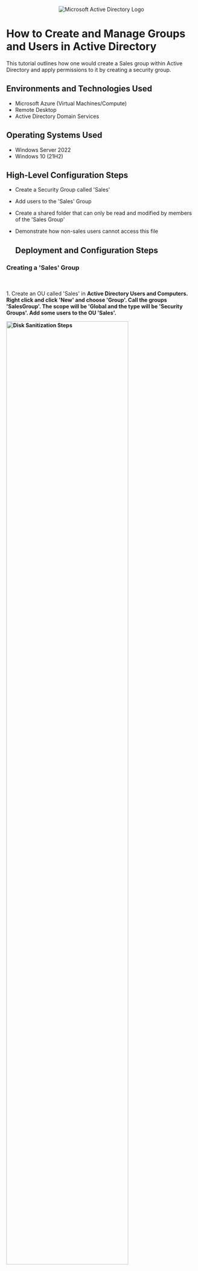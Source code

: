 <p align="center">
<img src="https://i.imgur.com/pU5A58S.png" alt="Microsoft Active Directory Logo"/>
</p>

<h1>How to Create and Manage Groups and Users in Active Directory</h1>
This tutorial outlines how one would create a Sales group within Active Directory and apply permissions to it by creating a security group.<br />




<h2>Environments and Technologies Used</h2>

- Microsoft Azure (Virtual Machines/Compute)
- Remote Desktop
- Active Directory Domain Services


<h2>Operating Systems Used </h2>

- Windows Server 2022
- Windows 10 (21H2)

<h2>High-Level Configuration Steps</h2>

- Create a Security Group called 'Sales'
- Add users to the 'Sales' Group
- Create a shared folder that can only be read and modified by members of the 'Sales Group'
- Demonstrate how non-sales users cannot access this file

  <h2>Deployment and Configuration Steps</h2>


<p>
  <h3
    ><b> Creating a 'Sales' Group</b>
  </h3>
  <br>
  <br>
1. Create an OU called 'Sales' in <b>Active Directory Users and Computers<b/>. Right click and click 'New' and choose 'Group'. Call the groups 'SalesGroup'. The scope will be 'Global and the type will be 'Security Groups'. Add some users to the OU 'Sales'.
   <p>
<img src="https://imgur.com/PU5Tohl.png" height="80%" width="80%" alt="Disk Sanitization Steps"/>
</p>
     <p>
<img src="https://imgur.com/Te34GwC.png" height="80%" width="80%" alt="Disk Sanitization Steps"/>
</p>
  <br>
  <br>
2. Add the users from the 'Sales' OU to the SalesGroup group. Right-click the SalesGroup. Go to <b>Properties</b> then <b>Members</b>, then <b>Add</b>. Add all of the members.
  <p>
<img src="https://imgur.com/zRlCRjA.png" height="80%" width="80%" alt="Disk Sanitization Steps"/>
</p>
   <p>
<img src="https://imgur.com/13Moq7j.png" height="80%" width="80%" alt="Disk Sanitization Steps"/>
</p>
  <br>
  <br>
3. Next Create a file on the C Drive called 'Top-Secret'. Right-click the file. Go to <b>Properties</b> --> <b>Security</b>--><b>Advanced</b>--><b>Disable Inheritance</b>-->. Then click 'disable all inherited permissions'. Then go back to the security tab, click 'Edit', 'Add' and then enter 'SalesGroup. Add a .txt file to the 'Top-Secret' folder.
  <br>
    <p>
<img src="https://imgur.com/qz4s1F9.png" height="80%" width="80%" alt="Disk Sanitization Steps"/>
</p>
  <br>
4. Create another OU called 'Marketing' along with a Security Group for the OU called 'MarketingGroup'. Create a user in the Marketing OU and add them to the 'MarketingGroup' security group.
  <br>
    <p>
<img src="https://imgur.com/ZmiDAak.png" height="80%" width="80%" alt="Disk Sanitization Steps"/>
</p>
  <br>
5. Test permissions are successful by logging into active-directory-client as a member of the SalesGroup and then logging in as a member of 'MarketingGroup'.
</p>

<br />

<p>

